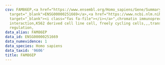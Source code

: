 ```yaml
---
csv: FAM86EP,<a href="https://www.ensembl.org/Homo_sapiens/Gene/Summary?db=core;g=ENSG00000251669"
  target="_blank">ENSG00000251669</a>,<a href="https://www.ncbi.nlm.nih.gov/pubmed/23959860"
  target="_blank"><i class="fas fa-file"></i></a>",chromatin immunoprecipitation assay,direct
  interaction,K562 derived cell line cell, freely cycling cells,,,transcriptional
  regulation,
data_alias: FAM86EP
data_id: ENSG00000251669
data_numevidence: 1
data_species: Homo sapiens
data_taxid: '9606'
title: FAM86EP
---
```

